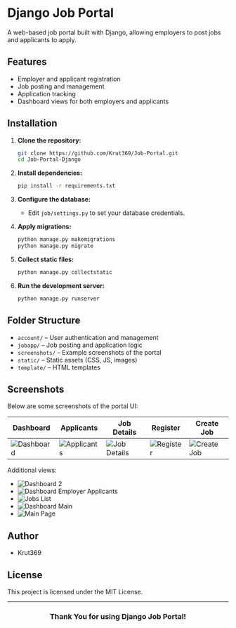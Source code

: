 # Django Job Portal

A web-based job portal built with Django, allowing employers to post jobs and applicants to apply.

## Features

- Employer and applicant registration
- Job posting and management
- Application tracking
- Dashboard views for both employers and applicants

## Installation

1. **Clone the repository:**
    ```bash
    git clone https://github.com/Krut369/Job-Portal.git
    cd Job-Portal-Django
    ```

2. **Install dependencies:**
    ```bash
    pip install -r requirements.txt
    ```

3. **Configure the database:**
    - Edit `job/settings.py` to set your database credentials.

4. **Apply migrations:**
    ```bash
    python manage.py makemigrations
    python manage.py migrate
    ```

5. **Collect static files:**
    ```bash
    python manage.py collectstatic
    ```

6. **Run the development server:**
    ```bash
    python manage.py runserver
    ```

## Folder Structure

- `account/` – User authentication and management
- `jobapp/` – Job posting and application logic
- `screenshots/` – Example screenshots of the portal
- `static/` – Static assets (CSS, JS, images)
- `template/` – HTML templates

## Screenshots

Below are some screenshots of the portal UI:

| Dashboard | Applicants | Job Details | Register | Create Job |
|-----------|------------|-------------|----------|------------|
| ![Dashboard](screenshots/DashBoard.png) | ![Applicants](screenshots/Applicants.png) | ![Job Details](screenshots/screencapture-127-0-0-1-8000-job-79-2020-05-08-16_59_55.png) | ![Register](screenshots/screencapture-127-0-0-1-8000-employee-register-2020-05-08-17_00_17.png) | ![Create Job](screenshots/screencapture-127-0-0-1-8000-job-create-2020-05-08-17_00_46.png) |

Additional views:

- ![Dashboard 2](screenshots/DashBoard_2.png)
- ![Dashboard Employer Applicants](screenshots/screencapture-127-0-0-1-8000-dashboard-employer-job-54-applicants-2020-05-08-17_01_34.png)
- ![Jobs List](screenshots/screencapture-127-0-0-1-8000-jobs-2020-05-08-17_40_01.png)
- ![Dashboard Main](screenshots/screencapture-127-0-0-1-8000-dashboard-2020-05-08-17_01_07.png)
- ![Main Page](screenshots/screencapture-127-0-0-1-8000-2020-05-08-17_03_46.png)

## Author

- Krut369

## License

This project is licensed under the MIT License.

---

<div align="center">
    <h3>Thank You for using Django Job Portal!</h3>
</div>


